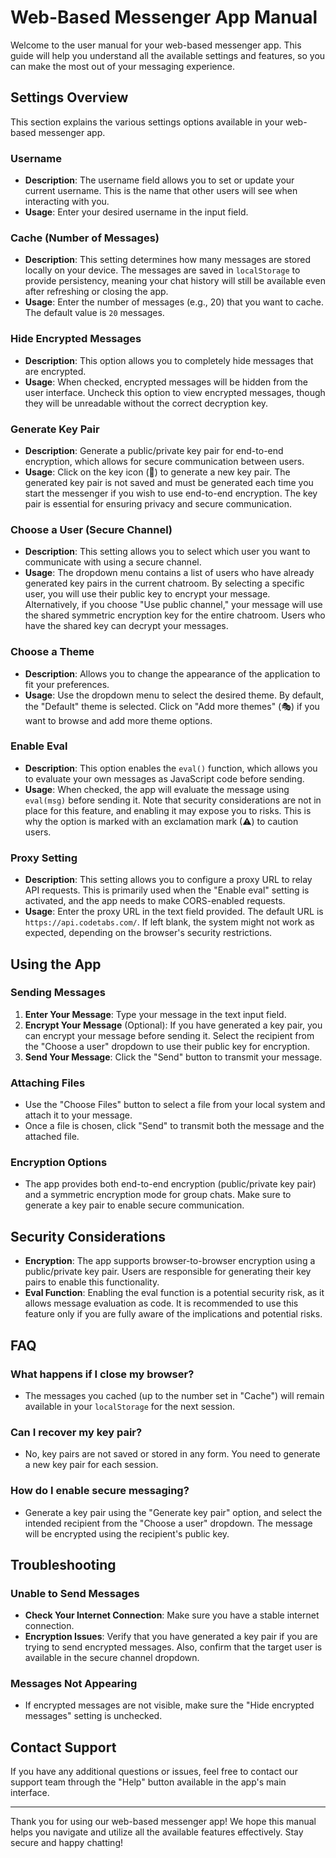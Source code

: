 # Web-Based Messenger App Manual

Welcome to the user manual for your web-based messenger app. This guide will help you understand all the available settings and features, so you can make the most out of your messaging experience.

## Settings Overview

This section explains the various settings options available in your web-based messenger app.

### Username
- **Description**: The username field allows you to set or update your current username. This is the name that other users will see when interacting with you.
- **Usage**: Enter your desired username in the input field.

### Cache (Number of Messages)
- **Description**: This setting determines how many messages are stored locally on your device. The messages are saved in `localStorage` to provide persistency, meaning your chat history will still be available even after refreshing or closing the app.
- **Usage**: Enter the number of messages (e.g., 20) that you want to cache. The default value is `20` messages.

### Hide Encrypted Messages
- **Description**: This option allows you to completely hide messages that are encrypted.
- **Usage**: When checked, encrypted messages will be hidden from the user interface. Uncheck this option to view encrypted messages, though they will be unreadable without the correct decryption key.

### Generate Key Pair
- **Description**: Generate a public/private key pair for end-to-end encryption, which allows for secure communication between users.
- **Usage**: Click on the key icon (🔑) to generate a new key pair. The generated key pair is not saved and must be generated each time you start the messenger if you wish to use end-to-end encryption. The key pair is essential for ensuring privacy and secure communication.

### Choose a User (Secure Channel)
- **Description**: This setting allows you to select which user you want to communicate with using a secure channel.
- **Usage**: The dropdown menu contains a list of users who have already generated key pairs in the current chatroom. By selecting a specific user, you will use their public key to encrypt your message. Alternatively, if you choose "Use public channel," your message will use the shared symmetric encryption key for the entire chatroom. Users who have the shared key can decrypt your messages.

### Choose a Theme
- **Description**: Allows you to change the appearance of the application to fit your preferences.
- **Usage**: Use the dropdown menu to select the desired theme. By default, the "Default" theme is selected. Click on "Add more themes" (🎭) if you want to browse and add more theme options.

### Enable Eval
- **Description**: This option enables the `eval()` function, which allows you to evaluate your own messages as JavaScript code before sending.
- **Usage**: When checked, the app will evaluate the message using `eval(msg)` before sending it. Note that security considerations are not in place for this feature, and enabling it may expose you to risks. This is why the option is marked with an exclamation mark (⚠) to caution users.

### Proxy Setting
- **Description**: This setting allows you to configure a proxy URL to relay API requests. This is primarily used when the "Enable eval" setting is activated, and the app needs to make CORS-enabled requests.
- **Usage**: Enter the proxy URL in the text field provided. The default URL is `https://api.codetabs.com/`. If left blank, the system might not work as expected, depending on the browser's security restrictions.

## Using the App

### Sending Messages
1. **Enter Your Message**: Type your message in the text input field.
2. **Encrypt Your Message** (Optional): If you have generated a key pair, you can encrypt your message before sending it. Select the recipient from the "Choose a user" dropdown to use their public key for encryption.
3. **Send Your Message**: Click the "Send" button to transmit your message.

### Attaching Files
- Use the "Choose Files" button to select a file from your local system and attach it to your message.
- Once a file is chosen, click "Send" to transmit both the message and the attached file.

### Encryption Options
- The app provides both end-to-end encryption (public/private key pair) and a symmetric encryption mode for group chats. Make sure to generate a key pair to enable secure communication.

## Security Considerations
- **Encryption**: The app supports browser-to-browser encryption using a public/private key pair. Users are responsible for generating their key pairs to enable this functionality.
- **Eval Function**: Enabling the eval function is a potential security risk, as it allows message evaluation as code. It is recommended to use this feature only if you are fully aware of the implications and potential risks.

## FAQ

### What happens if I close my browser?
- The messages you cached (up to the number set in "Cache") will remain available in your `localStorage` for the next session.

### Can I recover my key pair?
- No, key pairs are not saved or stored in any form. You need to generate a new key pair for each session.

### How do I enable secure messaging?
- Generate a key pair using the "Generate key pair" option, and select the intended recipient from the "Choose a user" dropdown. The message will be encrypted using the recipient's public key.

## Troubleshooting

### Unable to Send Messages
- **Check Your Internet Connection**: Make sure you have a stable internet connection.
- **Encryption Issues**: Verify that you have generated a key pair if you are trying to send encrypted messages. Also, confirm that the target user is available in the secure channel dropdown.

### Messages Not Appearing
- If encrypted messages are not visible, make sure the "Hide encrypted messages" setting is unchecked.

## Contact Support
If you have any additional questions or issues, feel free to contact our support team through the "Help" button available in the app's main interface.

---

Thank you for using our web-based messenger app! We hope this manual helps you navigate and utilize all the available features effectively. Stay secure and happy chatting!

